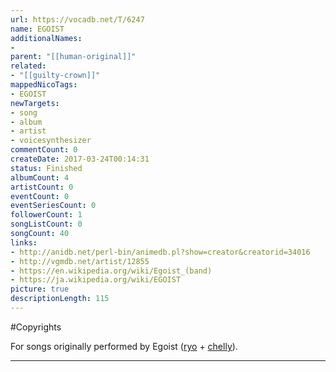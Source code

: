 ```yaml
---
url: https://vocadb.net/T/6247
name: EGOIST
additionalNames: 
- 
parent: "[[human-original]]"
related:
- "[[guilty-crown]]"
mappedNicoTags:
- EGOIST
newTargets:
- song
- album
- artist
- voicesynthesizer
commentCount: 0
createDate: 2017-03-24T00:14:31
status: Finished
albumCount: 4
artistCount: 0
eventCount: 0
eventSeriesCount: 0
followerCount: 1
songListCount: 0
songCount: 40
links: 
- http://anidb.net/perl-bin/animedb.pl?show=creator&creatorid=34016
- http://vgmdb.net/artist/12855
- https://en.wikipedia.org/wiki/Egoist_(band)
- https://ja.wikipedia.org/wiki/EGOIST
picture: true
descriptionLength: 115
---
```


#Copyrights

For songs originally performed by Egoist ([ryo](https://vocadb.net/Ar/67) + [chelly](https://vocadb.net/Ar/63807)).

---

